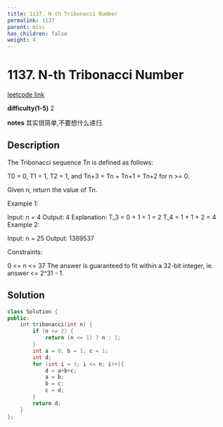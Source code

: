 ```yaml
---
title: 1137. N-th Tribonacci Number
permalink: 1137
parent: misc
has_children: false
weight: 4
---
```

# 1137. N-th Tribonacci Number
[leetcode link](https://leetcode.com/problems/n-th-tribonacci-number/)

**difficulty(1-5)** 
2

**notes** 
其实很简单,不要想什么递归.

## Description
The Tribonacci sequence Tn is defined as follows: 

T0 = 0, T1 = 1, T2 = 1, and Tn+3 = Tn + Tn+1 + Tn+2 for n >= 0.

Given n, return the value of Tn.

 

Example 1:

Input: n = 4
Output: 4
Explanation:
T_3 = 0 + 1 + 1 = 2
T_4 = 1 + 1 + 2 = 4
Example 2:

Input: n = 25
Output: 1389537
 

Constraints:

0 <= n <= 37
The answer is guaranteed to fit within a 32-bit integer, ie. answer <= 2^31 - 1.

## Solution
```c++
class Solution {
public:
    int tribonacci(int n) {
        if (n <= 2) {
            return (n <= 1) ? n : 1;
        }
        int a = 0, b = 1, c = 1;
        int d;
        for (int i = 3; i <= n; i++){
            d = a+b+c;
            a = b;
            b = c;
            c = d;
        }
        return d;
    }
};
``` 

<!-- 
Default label
{: .label }

Blue label
{: .label .label-blue }

Stable
{: .label .label-green }

New release
{: .label .label-purple }

Coming soon
{: .label .label-yellow }

Deprecated
{: .label .label-red } -->
